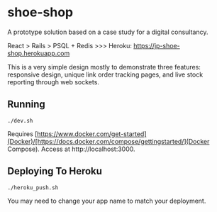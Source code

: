 # shoe-shop
A prototype solution based on a case study for a digital consultancy.

React > Rails > PSQL + Redis >>> Heroku: https://jp-shoe-shop.herokuapp.com

This is a very simple design mostly to demonstrate three features: responsive design, unique link order tracking pages, and live stock reporting through web sockets.

## Running
`./dev.sh`

Requires [https://www.docker.com/get-started](Docker)/[https://docs.docker.com/compose/gettingstarted/](Docker Compose). Access at http://localhost:3000.

## Deploying To Heroku
`./heroku_push.sh`

You may need to change your app name to match your deployment.
